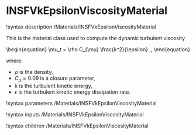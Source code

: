 # INSFVkEpsilonViscosityMaterial

!syntax description /Materials/INSFVkEpsilonViscosityMaterial

This is the material class used to compute the dynamic turbulent viscosity

\begin{equation}
  \mu_t = \rho C_{\mu} \frac{k^2}{\epsilon} \,,
\end{equation}

where:

- $\rho$ is the density,
- $C_{\mu} = 0.09$ is a closure parameter,
- $k$ is the turbulent kinetic energy,
- $\epsilon$ is the turbulent kinetic energy dissipation rate.

!syntax parameters /Materials/INSFVkEpsilonViscosityMaterial

!syntax inputs /Materials/INSFVkEpsilonViscosityMaterial

!syntax children /Materials/INSFVkEpsilonViscosityMaterial
